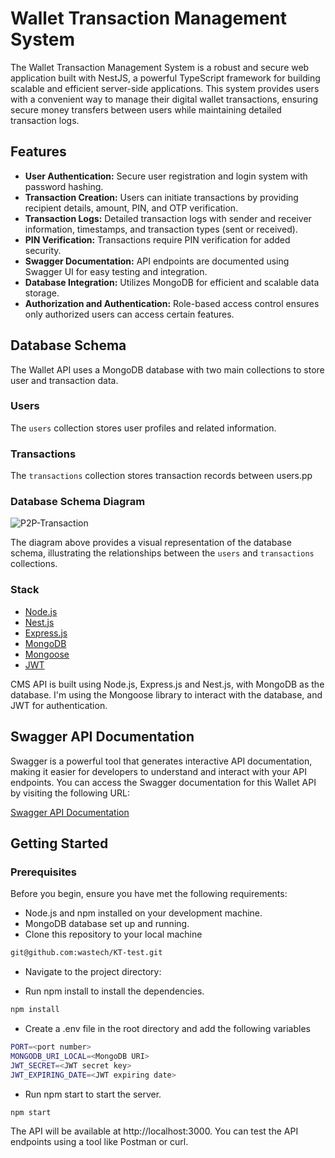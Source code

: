 # Wallet Transaction Management System


The Wallet Transaction Management System is a robust and secure web application built with NestJS, a powerful TypeScript framework for building scalable and efficient server-side applications. This system provides users with a convenient way to manage their digital wallet transactions, ensuring secure money transfers between users while maintaining detailed transaction logs.

## Features

- **User Authentication:** Secure user registration and login system with password hashing.
- **Transaction Creation:** Users can initiate transactions by providing recipient details, amount, PIN, and OTP verification.
- **Transaction Logs:** Detailed transaction logs with sender and receiver information, timestamps, and transaction types (sent or received).
- **PIN Verification:** Transactions require PIN verification for added security.
- **Swagger Documentation:** API endpoints are documented using Swagger UI for easy testing and integration.
- **Database Integration:** Utilizes MongoDB for efficient and scalable data storage.
- **Authorization and Authentication:** Role-based access control ensures only authorized users can access certain features.

## Database Schema

The Wallet API uses a MongoDB database with two main collections to store user and transaction data.

### Users

The `users` collection stores user profiles and related information.
### Transactions

The `transactions` collection stores transaction records between users.pp

### Database Schema Diagram

![P2P-Transaction](https://github.com/wastech/KT-test/assets/56930241/620d5e0c-a3fd-4c3f-8c76-aa1aa9475a43)

The diagram above provides a visual representation of the database schema, illustrating the relationships between the `users` and `transactions` collections.

### Stack
- [Node.js](https://nodejs.org/en)
- [Nest.js](https://nestjs.com/)
- [Express.js](https://expressjs.com/)
- [MongoDB](https://www.mongodb.com/)
- [Mongoose](https://mongoosejs.com/)
- [JWT](https://jwt.io/)

 CMS API is built using Node.js, Express.js and Nest.js, with MongoDB as the database. I'm using the Mongoose library to interact with the database, and JWT for authentication.


## Swagger API Documentation

Swagger is a powerful tool that generates interactive API documentation, making it easier for developers to understand and interact with your API endpoints. You can access the Swagger documentation for this Wallet API by visiting the following URL:

[Swagger API Documentation](https://kt-test.onrender.com/api-docs#)




## Getting Started

### Prerequisites

Before you begin, ensure you have met the following requirements:

- Node.js and npm installed on your development machine.
- MongoDB database set up and running.
- Clone this repository to your local machine
  
```bash
git@github.com:wastech/KT-test.git
```
 - Navigate to the project directory:


 - Run npm install to install the dependencies.

```bash
npm install
```
 - Create a .env file in the root directory and add the following variables

```bash 
PORT=<port number>
MONGODB_URI_LOCAL=<MongoDB URI>
JWT_SECRET=<JWT secret key>
JWT_EXPIRING_DATE=<JWT expiring date>
```
- Run npm start to start the server.

```bash
npm start

```

The API will be available at http://localhost:3000. You can test the API endpoints using a tool like Postman or curl.
